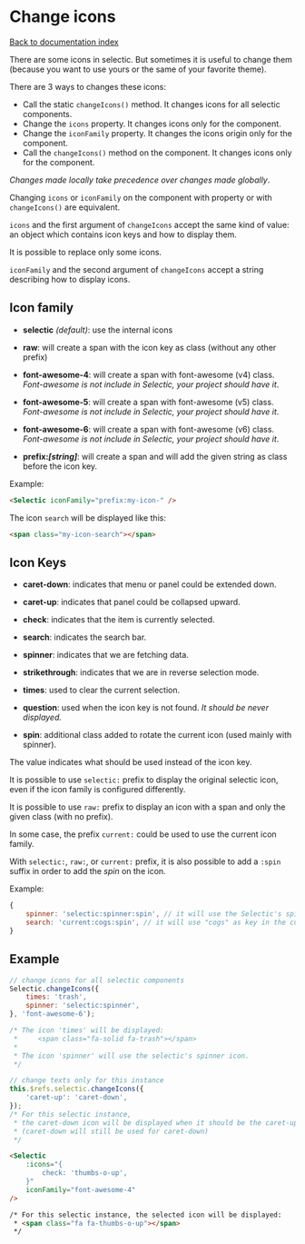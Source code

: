 # Change icons

[Back to documentation index](main.md)

There are some icons in selectic. But sometimes it is useful to change them (because you want to use yours or the same of your favorite theme).

There are 3 ways to changes these icons:
* Call the static `changeIcons()` method. It changes icons for all selectic components.
* Change the `icons` property. It changes icons only for the component.
* Change the `iconFamily` property. It changes the icons origin only for the component.
* Call the `changeIcons()` method on the component. It changes icons only for the component.

_Changes made locally take precedence over changes made globally_.

Changing `icons` or `iconFamily` on the component with property or with `changeIcons()` are equivalent.

`icons` and the first argument of `changeIcons` accept the same kind of value: an object which contains icon keys and how to display them.

It is possible to replace only some icons.

`iconFamily` and the second argument of `changeIcons` accept a string describing how to display icons.

## Icon family

* **selectic** _(default)_: use the internal icons

* **raw**: will create a span with the icon key as class (without any other prefix)

* **font-awesome-4**: will create a span with font-awesome (v4) class.
_Font-awesome is not include in Selectic, your project should have it_.

* **font-awesome-5**: will create a span with font-awesome (v5) class.
_Font-awesome is not include in Selectic, your project should have it_.

* **font-awesome-6**: will create a span with font-awesome (v6) class.
_Font-awesome is not include in Selectic, your project should have it_.

* **prefix:_[string]_**: will create a span and will add the given string as class before the icon key.

Example:
```html
<Selectic iconFamily="prefix:my-icon-" />
```
The icon `search` will be displayed like this:
```html
<span class="my-icon-search"></span>
```

## Icon Keys

* **caret-down**: indicates that menu or panel could be extended down.
* **caret-up**: indicates that panel could be collapsed upward.
* **check**: indicates that the item is currently selected.
* **search**: indicates the search bar.
* **spinner**: indicates that we are fetching data.
* **strikethrough**: indicates that we are in reverse selection mode.
* **times**: used to clear the current selection.
* **question**: used when the icon key is not found. _It should be never displayed._

* **spin**: additional class added to rotate the current icon (used mainly with spinner).

The value indicates what should be used instead of the icon key.

It is possible to use `selectic:` prefix to display the original selectic icon, even if the icon family is configured differently.

It is possible to use `raw:` prefix to display an icon with a span and only the given class (with no prefix).

In some case, the prefix `current:` could be used to use the current icon family.


With `selectic:`, `raw:`, or `current:` prefix, it is also possible to add a `:spin` suffix in order to add the _spin_ on the icon.

Example:
```javascript
{
    spinner: 'selectic:spinner:spin', // it will use the Selectic's spinner icon with the spin effect
    search: 'current:cogs:spin', // it will use "cogs" as key in the current icon family, and will adds the spin effect
}
```

## Example

```javascript
// change icons for all selectic components
Selectic.changeIcons({
    times: 'trash',
    spinner: 'selectic:spinner',
}, 'font-awesome-6');

/* The icon 'times' will be displayed:
 *     <span class="fa-solid fa-trash"></span>
 *
 * The icon 'spinner' will use the selectic's spinner icon.
 */

// change texts only for this instance
this.$refs.selectic.changeIcons({
    'caret-up': 'caret-down',
});
/* For this selectic instance,
 * the caret-down icon will be displayed when it should be the caret-up.
 * (caret-down will still be used for caret-down)
 */

```

```html
<Selectic
    :icons="{
        check: 'thumbs-o-up',
    }"
    iconFamily="font-awesome-4"
/>

/* For this selectic instance, the selected icon will be displayed:
 * <span class="fa fa-thumbs-o-up"></span>
 */
```
